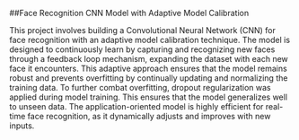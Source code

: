 ##Face Recognition CNN Model with Adaptive Model Calibration

This project involves building a Convolutional Neural Network (CNN) for face recognition with an adaptive model calibration technique. The model is designed to continuously learn by capturing and recognizing new faces through a feedback loop mechanism, expanding the dataset with each new face it encounters. This adaptive approach ensures that the model remains robust and prevents overfitting by continually updating and normalizing the training data. To further combat overfitting, dropout regularization was applied during model training. This ensures that the model generalizes well to unseen data. The application-oriented model is highly efficient for real-time face recognition, as it dynamically adjusts and improves with new inputs.
